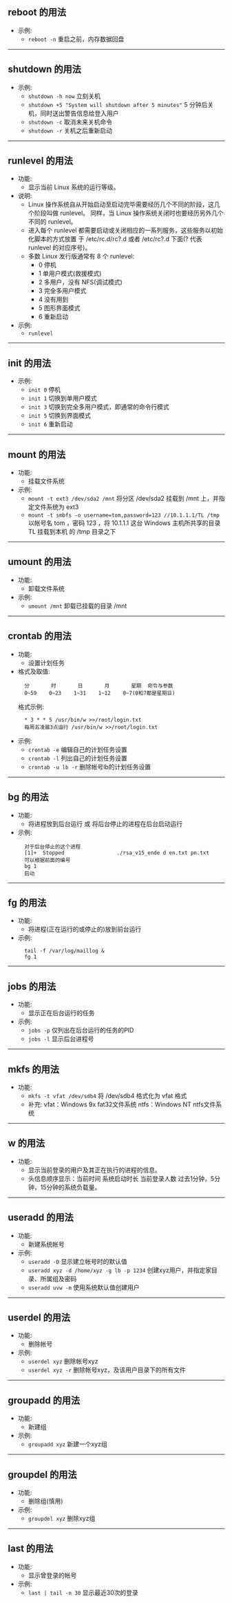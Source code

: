 

## reboot 的用法
- 示例:
    + `reboot -n`       重启之前，内存数据回盘
   
----   
## shutdown 的用法
+ 示例:
    + `shutdown -h now`         立刻关机
    + `shutdown +5 "System will shutdown after 5 minutes"`
        5 分钟后关机，同时送出警告信息给登入用户
    + `shutdown -c`             取消未来关机命令
    + `shutdown -r`             关机之后重新启动

----
## runlevel 的用法
- 功能:
    + 显示当前 Linux 系统的运行等级。
- 说明:
    + Linux 操作系统自从开始启动至启动完毕需要经历几个不同的阶段，这几个阶段叫做 runlevel。
      同样，当 Linux 操作系统关闭时也要经历另外几个不同的 runlevel。
    + 进入每个 runlevel 都需要启动或关闭相应的一系列服务，这些服务以初始化脚本的方式放置
      于 /etc/rc.d/rc?.d 或者 /etc/rc?.d 下面(? 代表 runlevel 的对应序号)。
    + 多数 Linux 发行版通常有 8 个 runlevel:
        + 0   停机
        + 1   单用户模式(救援模式)
        + 2   多用户，没有 NFS(调试模式)
        + 3   完全多用户模式
        + 4   没有用到
        + 5   图形界面模式
        + 6   重新启动    
- 示例:
    + `runlevel`

----
## init 的用法
- 示例:
    + `init 0`          停机
    + `init 1`          切换到单用户模式
    + `init 3`          切换到完全多用户模式，即通常的命令行模式
    + `init 5`          切换到界面模式
    + `init 6`          重新启动

----
## mount 的用法
- 功能:
    + 挂载文件系统
- 示例:
    + `mount -t ext3 /dev/sda2 /mnt`
        将分区 /dev/sda2 挂载到 /mnt 上，并指定文件系统为 ext3
    + `mount -t smbfs -o username=tom,password=123 //10.1.1.1/TL /tmp`
        以帐号名 tom ，密码 123 ，将 10.1.1.1 这台 Windows 主机所共享的目录 TL 挂载到本机
        的 /tmp 目录之下
        
----
## umount 的用法
- 功能:
    + 卸载文件系统
- 示例:
    + `umount /mnt`     卸载已挂载的目录 /mnt

----
## crontab 的用法
- 功能:
    + 设置计划任务
- 格式及取值:
  ```shell
    分       时       日       月       星期  命令与参数
    0~59    0~23    1~31    1~12    0~7(0和7都是星期日)
  ```
  格式示例:
  ```shell
    * 3 * * 5 /usr/bin/w >>/root/login.txt
    每周五凌晨3点运行 /usr/bin/w >>/root/login.txt
  ```
- 示例:
    + `crontab -e`          编辑自己的计划任务设置
    + `crontab -l`          列出自己的计划任务设置
    + `crontab -u lb -r`    删除帐号lb的计划任务设置

----
## bg 的用法
- 功能:
    + 将进程放到后台运行 或 将后台停止的进程在后台启动运行
- 示例:
  ```shell
    对于后台停止的这个进程
    [1]+  Stopped                 ./rsa_v15_ende d en.txt pn.txt
    可以根据前面的编号
    bg 1
    启动
  ```

----
## fg 的用法
- 功能:
    + 将进程(正在运行的或停止的)放到前台运行
- 示例:
  ```shell
	tail -f /var/log/maillog &
	fg 1
  ```    
----
## jobs 的用法
- 功能:
    + 显示正在后台运行的任务
- 示例:
    + `jobs -p`         仅列出在后台运行的任务的PID
    + `jobs -l`         显示后台进程号
    
----
## mkfs 的用法
- 功能:
    + `mkfs -t vfat /dev/sdb4`      将 /dev/sdb4 格式化为 vfat 格式
    + 补充: vfat：Windows 9x fat32文件系统   ntfs：Windows NT ntfs文件系统

----
## w 的用法
- 功能:
    + 显示当前登录的用户及其正在执行的进程的信息。
    + 头信息顺序显示：当前时间 系统启动时长 当前登录人数 过去1分钟，5分钟，15分钟的系统负载量。
    
----
## useradd 的用法
- 功能:
    + 新建系统帐号
- 示例:
    + `useradd -D`          显示建立帐号时的默认值
    + `useradd xyz -d /home/xyz -g lb -p 1234`
        创建xyz用户，并指定家目录、所属组及密码
    + `useradd uvw -m`      使用系统默认值创建用户

----
## userdel 的用法
- 功能:
    + 删除帐号
- 示例:
    + `userdel xyz`         删除帐号xyz
    + `userdel xyz -r`      删除帐号xyz，及该用户目录下的所有文件
        
----
## groupadd 的用法
- 功能:
    + 新建组
- 示例:
    + `groupadd xyz`        新建一个xyz组

----
## groupdel 的用法
- 功能:
    + 删除组(慎用)
- 示例:
    + `groupdel xyz`        删除xyz组

----
## last 的用法
- 功能:
    + 显示曾登录的帐号
- 示例:
    + `last | tail -n 30`       显示最近30次的登录